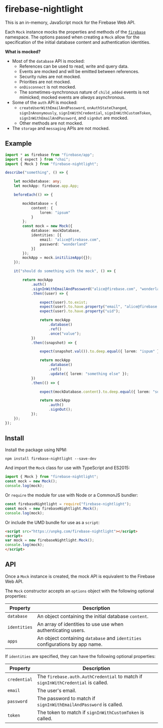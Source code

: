 # firebase-nightlight

This is an in-memory, JavaScript mock for the Firebase Web API.

Each `Mock` instance mocks the properties and methods of the [`firebase`](https://firebase.google.com/docs/reference/js/firebase) namespace. The options passed when creating a `Mock` allow for the specification of the initial database content and authentication identities.

**What is mocked?**

* Most of the `database` API is mocked:
    * References can be used to read, write and query data.
    * Events are mocked and will be emitted between references.
    * Security rules are not mocked.
    * Priorities are not mocked.
    * `onDisconnect` is not mocked.
    * The sometimes-synchronous nature of `child_added` events is not mimicked; mocked events are *always* asynchronous.
* Some of the `auth` API is mocked:
    * `createUserWithEmailAndPassword`, `onAuthStateChanged`, `signInAnonymously`, `signInWithCredential`, `signInWithCustomToken`, `signInWithEmailAndPassword`, and `signOut` are mocked.
    * Other methods are not mocked.
* The `storage` and `messaging` APIs are not mocked.

## Example

```ts
import * as firebase from "firebase/app";
import { expect } from "chai";
import { Mock } from "firebase-nightlight";

describe("something", () => {

    let mockDatabase: any;
    let mockApp: firebase.app.App;

    beforeEach(() => {

        mockDatabase = {
            content: {
                lorem: "ipsum"
            }
        };
        const mock = new Mock({
            database: mockDatabase,
            identities: [{
                email: "alice@firebase.com",
                password: "wonderland"
            }]
        });
        mockApp = mock.initilizeApp({});
    });

    it("should do something with the mock", () => {

        return mockApp
            .auth()
            .signInWithEmailAndPassword("alice@firebase.com", "wonderland")
            .then((user) => {

                expect(user).to.exist;
                expect(user).to.have.property("email", "alice@firebase.com");
                expect(user).to.have.property("uid");

                return mockApp
                    .database()
                    .ref()
                    .once("value");
            })
            .then((snapshot) => {

                expect(snapshot.val()).to.deep.equal({ lorem: "ispum" });

                return mockApp
                    .database()
                    .ref()
                    .update({ lorem: "something else" });
            })
            .then(() => {

                expect(mockDatabase.content).to.deep.equal({ lorem: "something else" });

                return mockApp
                    .auth()
                    .signOut();
            });
    });
});
```

## Install

Install the package using NPM:

```
npm install firebase-nightlight --save-dev
```

And import the `Mock` class for use with TypeScript and ES2015:

```js
import { Mock } from "firebase-nightlight";
const mock = new Mock();
console.log(mock);
```

Or `require` the module for use with Node or a CommonJS bundler:

```js
const firebaseNightlight = require("firebase-nightlight");
const mock = new firebaseNightlight.Mock();
console.log(mock);
```

Or include the UMD bundle for use as a `script`:

```html
<script src="https://unpkg.com/firebase-nightlight"></script>
<script>
var mock = new firebaseNightlight.Mock();
console.log(mock);
</script>
```

## API

Once a `Mock` instance is created, the mock API is equivalent to the Firebase Web API.

The `Mock` constructor accepts an `options` object with the following optional properties:

| Property | Description |
| --- | --- |
| `database` | An object containing the initial database `content`. |
| `identities` | An array of identities to use use when authenticating users. |
| `apps` | An object containing `database` and `identities` configurations by app name. |

If `identities` are specified, they can have the following optional properties:

| Property | Description |
| --- | --- |
| `credential` | The `firebase.auth.AuthCredential` to match if `signInWithCredential` is called. |
| `email` | The user's email. |
| `password` | The password to match if `signInWithEmailAndPassword` is called. |
| `token` | The token to match if `signInWithCustomToken` is called. |
